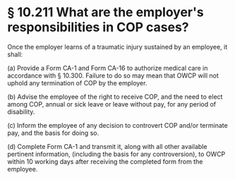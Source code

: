 # § 10.211   What are the employer's responsibilities in COP cases?

Once the employer learns of a traumatic injury sustained by an employee, it shall:


(a) Provide a Form CA-1 and Form CA-16 to authorize medical care in accordance with § 10.300. Failure to do so may mean that OWCP will not uphold any termination of COP by the employer.


(b) Advise the employee of the right to receive COP, and the need to elect among COP, annual or sick leave or leave without pay, for any period of disability.


(c) Inform the employee of any decision to controvert COP and/or terminate pay, and the basis for doing so.


(d) Complete Form CA-1 and transmit it, along with all other available pertinent information, (including the basis for any controversion), to OWCP within 10 working days after receiving the completed form from the employee.




